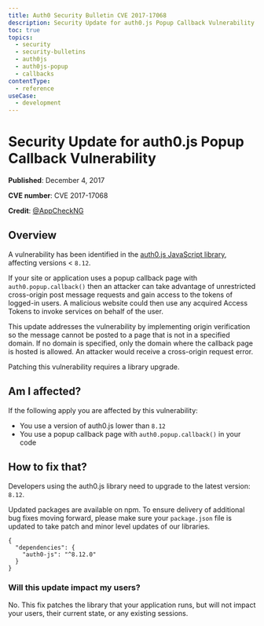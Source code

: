 ```yaml
---
title: Auth0 Security Bulletin CVE 2017-17068
description: Security Update for auth0.js Popup Callback Vulnerability (CVE 2017-17068)
toc: true
topics:
  - security
  - security-bulletins
  - auth0js
  - auth0js-popup
  - callbacks
contentType:
  - reference
useCase:
  - development
---
```

# Security Update for auth0.js Popup Callback Vulnerability

**Published**: December 4, 2017

**CVE number**: CVE 2017-17068

**Credit**: [@AppCheckNG](https://twitter.com/AppCheckNG)

## Overview

A vulnerability has been identified in the [auth0.js JavaScript library](/libraries/auth0js), affecting versions < `8.12`.

If your site or application uses a popup callback page with `auth0.popup.callback()` then an attacker can take advantage of unrestricted cross-origin post message requests and gain access to the tokens of logged-in users. A malicious website could then use any acquired Access Tokens to invoke services on behalf of the user.

This update addresses the vulnerability by implementing origin verification so the message cannot be posted to a page that is not in a specified domain. If no domain is specified, only the domain where the callback page is hosted is allowed. An attacker would receive a cross-origin request error.

Patching this vulnerability requires a library upgrade.

## Am I affected?

If the following apply you are affected by this vulnerability:
- You use a version of auth0.js lower than `8.12`
- You use a popup callback page with `auth0.popup.callback()` in your code

## How to fix that?

Developers using the auth0.js library need to upgrade to the latest version: `8.12`.

Updated packages are available on npm. To ensure delivery of additional bug fixes moving forward, please make sure your `package.json` file is updated to take patch and minor level updates of our libraries.

```text
{
  "dependencies": {
    "auth0-js": "^8.12.0"
  }
}
```

### Will this update impact my users?

No. This fix patches the library that your application runs, but will not impact your users, their current state, or any existing sessions.